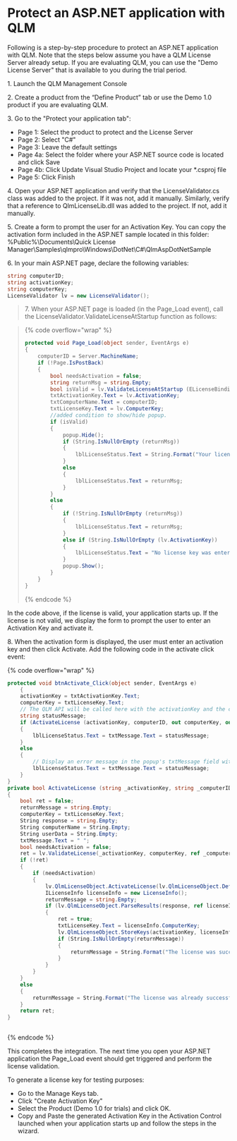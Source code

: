 # Protect an ASP.NET application with QLM

Following is a step-by-step procedure to protect an ASP.NET application with QLM. Note that the steps below assume you have a QLM License Server already setup. If you are evaluating QLM, you can use the "Demo License Server" that is available to you during the trial period.

1\. Launch the QLM Management Console

2\. Create a product from the “Define Product” tab or use the Demo 1.0 product if you are evaluating QLM.&#x20;

3\. Go to the "Protect your application tab":

* Page 1: Select the product to protect and the License Server
* Page 2: Select "C#"
* Page 3: Leave the default settings
* Page 4a: Select the folder where your ASP.NET source code is located and click Save
* Page 4b: Click Update Visual Studio Project and locate your \*.csproj file
* Page 5: Click Finish

4\. Open your ASP.NET application and verify that the LicenseValidator.cs class was added to the project. If it was not, add it manually. Similarly, verify that a reference to QlmLicenseLib.dll was added to the project. If not, add it manually.

5\. Create a form to prompt the user for an Activation Key. You can copy the activation form included in the ASP.NET sample located in this folder: %Public%\Documents\Quick License Manager\Samples\qlmpro\Windows\DotNet\C#\QlmAspDotNetSample

6\. In your main ASP.NET page, declare the following variables:

```csharp
string computerID;
string activationKey;
string computerKey;
LicenseValidator lv = new LicenseValidator();
```

> 7\. When your ASP.NET page is loaded (in the Page\_Load event), call the LicenseValidator.ValidateLicenseAtStartup function as follows:

> {% code overflow="wrap" %}
> ```csharp
> protected void Page_Load(object sender, EventArgs e)
> {
>     computerID = Server.MachineName;
>     if (!Page.IsPostBack)
>     {
>         bool needsActivation = false;
>         string returnMsg = string.Empty;
>         bool isValid = lv.ValidateLicenseAtStartup (ELicenseBinding.ComputerName, ref needsActivation, ref returnMsg);
>         txtActivationKey.Text = lv.ActivationKey;
>         txtComputerName.Text = computerID;
>         txtLicenseKey.Text = lv.ComputerKey;
>         //added condition to show/hide popup.
>         if (isValid)
>         {
>             popup.Hide();
>             if (String.IsNullOrEmpty (returnMsg))
>             {
>                 lblLicenseStatus.Text = String.Format("Your license is valid.");
>             }
>             else
>             {
>                 lblLicenseStatus.Text = returnMsg;
>             }
>         }
>         else
>         {
>             if (!String.IsNullOrEmpty (returnMsg))
>             {
>                 lblLicenseStatus.Text = returnMsg;
>             }
>             else if (String.IsNullOrEmpty (lv.ActivationKey))
>             {
>                 lblLicenseStatus.Text = "No license key was entered.";
>             }
>             popup.Show();
>         }
>     }
> }
> ```
> {% endcode %}
>
> &#x20;

In the code above, if the license is valid, your application starts up. If the license is not valid, we display the form to prompt the user to enter an Activation Key and activate it.

8\. When the activation form is displayed, the user must enter an activation key and then click Activate. Add the following code in the activate click event:

{% code overflow="wrap" %}
```csharp
protected void btnActivate_Click(object sender, EventArgs e)
    {
    activationKey = txtActivationKey.Text;
    computerKey = txtLicenseKey.Text;
    // The QLM API will be called here with the activationKey and the computerID as input
    string statusMessage;
    if (ActivateLicense (activationKey, computerID, out computerKey, out statusMessage))
    {        
        lblLicenseStatus.Text = txtMessage.Text = statusMessage;
    }
    else
    {
        // Display an error message in the popup's txtMessage field with the content being statusMessage
        lblLicenseStatus.Text = txtMessage.Text = statusMessage;
    }
}
private bool ActivateLicense (string _activationKey, string _computerID, out string computerKey, out string returnMessage)
{
    bool ret = false;
    returnMessage = string.Empty;
    computerKey = txtLicenseKey.Text;
    String response = string.Empty;
    String computerName = String.Empty;
    String userData = String.Empty;
    txtMessage.Text = " ";
    bool needsActivation = false;
    ret = lv.ValidateLicense(_activationKey, computerKey, ref _computerID,                                 ELicenseBinding.ComputerName, ref needsActivation, ref returnMessage);
    if (!ret)
    {
        if (needsActivation)
        {
            lv.QlmLicenseObject.ActivateLicense(lv.QlmLicenseObject.DefaultWebServiceUrl, activationKey, computerID, computerName, lv.QlmLicenseObject.Version, userData, out response);
            ILicenseInfo licenseInfo = new LicenseInfo();
            returnMessage = string.Empty;
            if (lv.QlmLicenseObject.ParseResults(response, ref licenseInfo, ref returnMessage))
            {
                ret = true;
                txtLicenseKey.Text = licenseInfo.ComputerKey;
                lv.QlmLicenseObject.StoreKeys(activationKey, licenseInfo.ComputerKey);
                if (String.IsNullOrEmpty(returnMessage))
                {
                    returnMessage = String.Format("The license was successfully activated.");
                }
            }
        }       
    }
    else
    {
        returnMessage = String.Format("The license was already successfully activated.");
    }
    return ret;
}
   
```
{% endcode %}

This completes the integration. The next time you open your ASP.NET application the Page\_Load event should get triggered and perform the license validation.&#x20;

To generate a license key for testing purposes:

* Go to the Manage Keys tab.
* Click "Create Activation Key"
* Select the Product (Demo 1.0 for trials) and click OK.
* Copy and Paste the generated Activation Key in the Activation Control launched when your application starts up and follow the steps in the wizard.
